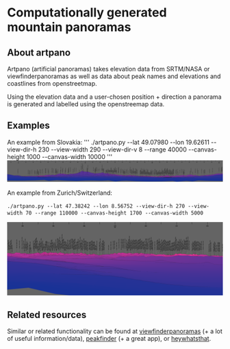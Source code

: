 
# Computationally generated mountain panoramas

## About artpano

Artpano (artificial panoramas) takes elevation data from SRTM/NASA or
viewfinderpanoramas as well as data about peak names and elevations and
coastlines from openstreetmap.

Using the elevation data and a user-chosen position + direction a panorama is
generated and labelled using the openstreemap data.

## Examples

An example from Slovakia:
'''
./artpano.py --lat 49.07980 --lon 19.62611 --view-dir-h 230 --view-width 290 --view-dir-v 8 --range 40000 --canvas-height 1000 --canvas-width 10000
'''
![alt text](examples/190205-liptovski-mikulas.png)

An example from Zurich/Switzerland:
```
./artpano.py --lat 47.38242 --lon 8.56752 --view-dir-h 270 --view-width 70 --range 110000 --canvas-height 1700 --canvas-width 5000
```

![alt text](examples/190205_zurich.png)

## Related resources

Similar or related functionality can be found at [viewfinderpanoramas](http://viewfinderpanoramas.org)
(+ a lot of useful information/data), [peakfinder](https://www.peakfinder.org) (+ a great app),
or [heywhatsthat](http://www.heywhatsthat.com).

